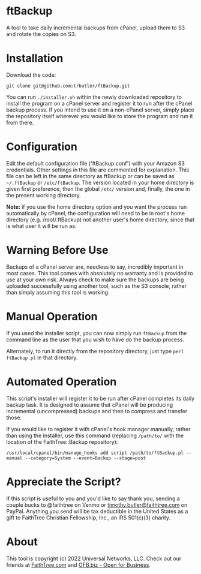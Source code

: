 # ftBackup
A tool to take daily incremental backups from cPanel, upload them to S3 and rotate the copies on S3.

# Installation
Download the code:

    git clone git@github.com:trbutler/ftBackup.git

You can run `./installer.sh` within the newly downloaded repository to install the program on a cPanel server and register it to run after the cPanel backup process. If you intend to use it on a non-cPanel server, simply place the repository itself wherever you would like to store the program and run it from there.

# Configuration
Edit the default configuration file ('ftBackup.conf') with your Amazon S3 credentials. Other settings in this file are commented for explanation. This file can be left in the same directory as ftBackup or can be saved as `~/.ftBackup` or `/etc/ftBackup`. The version located in your home directory is given first preference, then the global `/etc/` version and, finally, the one in the present working directory.

**Note:** if you use the home directory option and you want the process run automatically by cPanel, the configuration will need to be in root's home directory (e.g. /root/.ftBackup) not another user's home directory, since that is what user it will be run as.

# Warning Before Use
Backups of a cPanel server are, needless to say, incredibly important in most cases. This tool comes with absolutely no warranty and is provided to use at your own risk. Always check to make sure the backups are being uploaded successfully using another tool, such as the S3 console, rather than simply assuming this tool is working.

# Manual Operation
If you used the installer script, you can now simply run `ftBackup` from the command line as the user that you wish to have do the backup process. 

Alternately, to run it directly from the repository directory, just type `perl ftBackup.pl` in that directory.

# Automated Operation
This script's installer will register it to be run after cPanel completes its daily backup task. It is designed to assume that cPanel will be producing incremental (uncompressed) backups and then to compress and transfer those. 

If you would like to register it with cPanel's hook manager manually, rather than using the installer, use this command (replacing `/path/to/` with the location of the FaithTree::Backup repository):

	/usr/local/cpanel/bin/manage_hooks add script /path/to/ftBackup.pl --manual --category=System --event=Backup --stage=post
	
# Appreciate the Script?
If this script is useful to you and you'd like to say thank you, sending a couple bucks to @faithtree on Venmo or timothy.butler@faithtree.com on PayPal. Anything you send will be tax deductible in the United States as a gift to FaithTree Christian Fellowship, Inc., an IRS 501(c)(3) charity.

# About
This tool is copyright (c) 2022 Universal Networks, LLC. Check out our friends at [FaithTree.com](https://faithtree.com) and [OFB.biz - Open for Business](https://ofb.biz).
